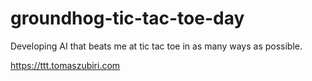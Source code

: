 # groundhog-tic-tac-toe-day
Developing AI that beats me at tic tac toe in as many ways as possible.

https://ttt.tomaszubiri.com

